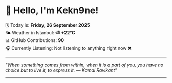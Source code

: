 # 👋 Hello, I'm Kekn9ne!

🗓️ Today is: **Friday, 26 September 2025**  
🌤️ Weather in Istanbul: **⛅️  +22°C**  
📊 GitHub Contributions: **90**  
🎧 Currently Listening: Not listening to anything right now ❌

---

_"When something comes from within, when it is a part of you, you have no choice but to live it, to express it. — *Kamal Ravikant*"_

---
